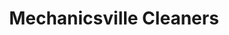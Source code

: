 ---
title: "Mechanicsville Cleaners"
url: /mechanicsville/mechanicsville-cleaners/
shop: Wäscherei
---